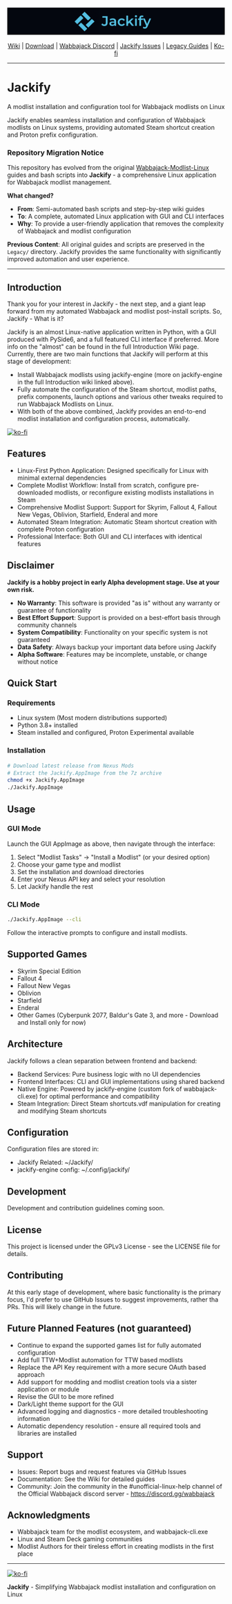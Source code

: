 ![Jackify Banner](assets/images/readme/Jackify_Github_Banner.png)

<div align="center">

[Wiki](https://github.com/Omni-guides/Jackify/wiki) | [Download](https://www.nexusmods.com/site/mods/xxx) | [Wabbajack Discord](https://discord.gg/wabbajack) | [Jackify Issues](https://github.com/Omni-guides/Jackify/issues) | [Legacy Guides](https://github.com/Omni-guides/Jackify-Temp/tree/master/Legacy) | [Ko-fi](https://ko-fi.com/omni1)

</div>
  
---
  

# Jackify
A modlist installation and configuration tool for Wabbajack modlists on Linux

Jackify enables seamless installation and configuration of Wabbajack modlists on Linux systems, providing automated Steam shortcut creation and Proton prefix configuration.

### **Repository Migration Notice**

This repository has evolved from the original [Wabbajack-Modlist-Linux](https://github.com/Omni-guides/Wabbajack-Modlist-Linux) guides and bash scripts into **Jackify** - a comprehensive Linux application for Wabbajack modlist management. 

**What changed?**
- **From**: Semi-automated bash scripts and step-by-step wiki guides
- **To**: A complete, automated Linux application with GUI and CLI interfaces
- **Why**: To provide a user-friendly application that removes the complexity of Wabbajack and modlist configuration

**Previous Content**: All original guides and scripts are preserved in the `Legacy/` directory. Jackify provides the same functionality with significantly improved automation and user experience.

---

## Introduction

Thank you for your interest in Jackify - the next step, and a giant leap forward from my automated Wabbajack and modlist post-install scripts. So, Jackify - What is it?

Jackify is an almost Linux-native application written in Python, with a GUI produced with PySide6, and a full featured CLI interface if preferred. More info on the "almost" can be found in the full Introduction Wiki page. Currently, there are two main functions that Jackify will perform at this stage of development:

- Install Wabbajack modlists using jackify-engine (more on jackify-engine in the full Introduction wiki linked above).
- Fully automate the configuration of the Steam shortcut, modlist paths, prefix components, launch options and various other tweaks required to run Wabbajack Modlists on Linux.
- With both of the above combined, Jackify provides an end-to-end modlist installation and configuration process, automatically.

[![ko-fi](https://ko-fi.com/img/githubbutton_sm.svg)](https://ko-fi.com/D1D8H8WBD)

## Features
- Linux-First Python Application: Designed specifically for Linux with minimal external dependencies
- Complete Modlist Workflow: Install from scratch, configure pre-downloaded modlists, or reconfigure existing modlists installations in Steam
- Comprehensive Modlist Support: Support for Skyrim, Fallout 4, Fallout New Vegas, Oblivion, Starfield, Enderal and more
- Automated Steam Integration: Automatic Steam shortcut creation with complete Proton configuration
- Professional Interface: Both GUI and CLI interfaces with identical features

## Disclaimer

**Jackify is a hobby project in early Alpha development stage. Use at your own risk.**

- **No Warranty**: This software is provided "as is" without any warranty or guarantee of functionality
- **Best Effort Support**: Support is provided on a best-effort basis through community channels
- **System Compatibility**: Functionality on your specific system is not guaranteed
- **Data Safety**: Always backup your important data before using Jackify
- **Alpha Software**: Features may be incomplete, unstable, or change without notice

## Quick Start

### Requirements

- Linux system (Most modern distributions supported)
- Python 3.8+ installed
- Steam installed and configured, Proton Experimental available

### Installation

```bash
# Download latest release from Nexus Mods
# Extract the Jackify.AppImage from the 7z archive
chmod +x Jackify.AppImage
./Jackify.AppImage
```

## Usage

### GUI Mode
Launch the GUI AppImage as above, then navigate through the interface:

1. Select "Modlist Tasks" → "Install a Modlist" (or your desired option)
2. Choose your game type and modlist
3. Set the installation and download directories
4. Enter your Nexus API key and select your resolution
5. Let Jackify handle the rest

### CLI Mode
```bash
./Jackify.AppImage --cli
```
Follow the interactive prompts to configure and install modlists.

## Supported Games
- Skyrim Special Edition
- Fallout 4
- Fallout New Vegas
- Oblivion
- Starfield
- Enderal
- Other Games (Cyberpunk 2077, Baldur's Gate 3, and more - Download and Install only for now)

## Architecture
Jackify follows a clean separation between frontend and backend:

- Backend Services: Pure business logic with no UI dependencies
- Frontend Interfaces: CLI and GUI implementations using shared backend
- Native Engine: Powered by jackify-engine (custom fork of wabbajack-cli.exe) for optimal performance and compatibility
- Steam Integration: Direct Steam shortcuts.vdf manipulation for creating and modifying Steam shortcuts

## Configuration
Configuration files are stored in:

- Jackify Related: ~/Jackify/
- jackify-engine config: ~/.config/jackify/

## Development
Development and contribution guidelines coming soon.

## License
This project is licensed under the GPLv3 License - see the LICENSE file for details.

## Contributing
At this early stage of development, where basic functionality is the primary focus, I'd prefer to use GitHub Issues to suggest improvements, rather tha PRs. This will likely change in the future.

## Future Planned Features (not guaranteed)

- Continue to expand the supported games list for fully automated configuration
- Add full TTW+Modlist automation for TTW based modlists
- Replace the API Key requirement with a more secure OAuth based approach
- Add support for modding and modlist creation tools via a sister application or module
- Revise the GUI to be more refined
- Dark/Light theme support for the GUI
- Advanced logging and diagnostics - more detailed troubleshooting information
- Automatic dependency resolution - ensure all required tools and libraries are installed

## Support
- Issues: Report bugs and request features via GitHub Issues
- Documentation: See the Wiki for detailed guides
- Community: Join the community in the #unofficial-linux-help channel of the Official Wabbajack discord server - https://discord.gg/wabbajack

## Acknowledgments
- Wabbajack team for the modlist ecosystem, and wabbajack-cli.exe
- Linux and Steam Deck gaming communities
- Modlist Authors for their tireless effort in creating modlists in the first place

---

[![ko-fi](https://ko-fi.com/img/githubbutton_sm.svg)](https://ko-fi.com/D1D8H8WBD)

**Jackify** - Simplifying Wabbajack modlist installation and configuration on Linux